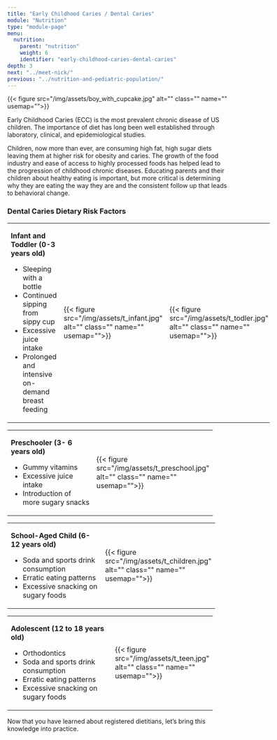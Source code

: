 ```yaml
---
title: "Early Childhood Caries / Dental Caries"
module: "Nutrition"
type: "module-page"
menu:
  nutrition:
    parent: "nutrition"
    weight: 6
    identifier: "early-childhood-caries-dental-caries"
depth: 3
next: "../meet-nick/"
previous: "../nutrition-and-pediatric-population/"
---
```

<div class="pageblock right">
{{< figure src="/img/assets/boy_with_cupcake.jpg" alt="" class="" name="" usemap="">}}</div><div class="pageblock"><p>Early Childhood Caries (ECC) is the most prevalent chronic disease of US children. The importance of diet has long been well established through laboratory, clinical, and epidemiological studies.</p>
<p>Children, now more than ever, are consuming high fat, high sugar diets leaving them at higher risk for obesity and caries. The growth of the food industry and ease of access to highly processed foods has helped lead to the progression of childhood chronic diseases. Educating parents and their children about healthy eating is important, but more critical is determining why they are eating the way they are and the consistent follow up that leads to behavioral change.</p>
</div><div class="pageblock"><h3>Dental Caries Dietary Risk Factors</h3><table style="border: 0; width: 600px;">
<tbody>
<tr>
<td style="border: 0;">
<p><strong>Infant and Toddler (0-3 years old)</strong></p>
<ul>
<li>Sleeping with a bottle</li>
<li>Continued sipping from sippy cup</li>
<li>Excessive juice intake</li>
<li>Prolonged and intensive on-demand breast feeding</li>
</ul>
</td>
<td style="border: 0; width: 130px;">{{< figure src="/img/assets/t_infant.jpg" alt="" class="" name="" usemap="">}}</td>
<td style="border: 0; width: 130px;">{{< figure src="/img/assets/t_todler.jpg" alt="" class="" name="" usemap="">}}</td>
</tr>
</tbody>
</table>
<table style="border: 0; width: 470px;">
<tbody>
<tr>
<td style="border: 0;">
<p><strong>Preschooler (3- 6 years old)</strong></p>
<ul>
<li>Gummy vitamins</li>
<li>Excessive juice intake</li>
<li>Introduction of more sugary snacks</li>
</ul>
</td>
<td style="border: 0; width: 130px;">{{< figure src="/img/assets/t_preschool.jpg" alt="" class="" name="" usemap="">}}</td>
</tr>
</tbody>
</table>
<table style="border: 0; width: 475px;">
<tbody>
<tr>
<td style="border: 0;">
<p><strong>School-Aged Child (6-12 years old)</strong></p>
<ul>
<li>Soda and sports drink consumption</li>
<li>Erratic eating patterns</li>
<li>Excessive snacking on sugary foods</li>
</ul>
</td>
<td style="border: 0; width: 130px;">{{< figure src="/img/assets/t_children.jpg" alt="" class="" name="" usemap="">}}</td>
</tr>
</tbody>
</table>
<table style="border: 0; width: 470px;">
<tbody>
<tr>
<td style="border: 0;">
<p><strong>Adolescent (12 to 18 years old)</strong></p>
<ul>
<li>Orthodontics</li>
<li>Soda and sports drink consumption</li>
<li>Erratic eating patterns</li>
<li>Excessive snacking on sugary foods</li>
</ul>
</td>
<td style="border: 0; width: 130px;">{{< figure src="/img/assets/t_teen.jpg" alt="" class="" name="" usemap="">}}</td>
</tr>
</tbody>
</table>
</div><div class="pageblock"><p>Now that you have learned about registered dietitians, let’s bring this knowledge into practice.</p>
</div>